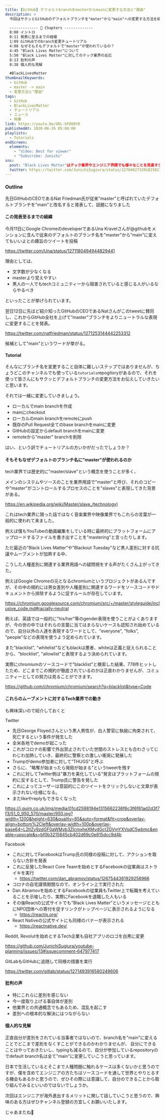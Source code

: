 ```yaml
---
title: [GitHub] デフォルトbranchをmasterからmainに変更する方法と"理由"
description: >
  今回はサクッとGitHubのデフォルトブランチを"mater"から"main"への変更する方法を紹介します。アメリカを中心に広がっている"Black Lives Matter"活動は、テック業界やエンジニア界隈でも様々なことを見直すきっかけになっています。その背景や他のテック企業の取り組みを知りながら、自分でも気軽にできるGitHubのチュートリアルです。

  ------------- 📌 Chapters -------------
  0:00 イントロ
  0:11 発表に至るまでの経緯
  1:09 GitHubでのbranch変更チュートリアル
  4:08 なぜそもそもデフォルトで"master"が使われているの？
  4:45 "Black Lives Matter"について
  5:50 "Black Lives Matter"に対してのテック業界の反応
  8:13 批判の声
  8:38 個人的な見解

  #BlackLivesMatter
thumbnailKeywords: 
  - GitHub
  - master -> main
  - 変更方法と"理由"
tags:
  - GitHub
  - BlackLivesMatter
  - チュートリアル
  - ニュース
  - 時事
link: https://youtu.be/GRL-kF088Y0
publishedAt: 2020-06-26 05:00:00
playlists:
  - Tutorials
endScreen:
  elements:
    - "Video: Best for viewer"
    - "Subscribe: Junichi"
sns: 
  post: "Black Lives Matter"はテック業界やエンジニア界隈でも様々なことを見直すきっかけになっています。今回はその背景や実際の取り組みを紹介します。#GitHub の取り組みでもあるbranch名を"master"から"main"に変更する作業を実際にやってみました💻#プログラミング
  twitter: https://twitter.com/JunichiSugiura/status/1276462715918258176?s=20
---
```


### Outline

先日GitHubのCEOであるNat Friedman氏が従来"master"と呼ばれていたデフォルトブランチを"main"と改名すると発表して、話題になりました

#### この発表至るまでの経緯

今月11日にGoogle ChromeのdeveloperであるUna Kravetさんが@githubをメンションに含んで従来のデフォルトのブランチ名を"master"から"main"に変えてもいいよとの趣旨のツイートを投稿

https://twitter.com/Una/status/1271180494944829441

理由としては、

- 文字数が少なくなる
- masterより覚えやすい
- 黒人の一人でもtechコミュニティーから阻害されていると感じる人がいるならやるべき

といったことが挙げられています。

翌日12日に先ほど紹介知ったGitHubのCEOであるNatさんがこのtweetに賛同し、これからGitHub全社を上げて”master”ブランチをよりニュートラルな表現に変更することを発表。

https://twitter.com/natfriedman/status/1271253144442253312

候補として"main"というワードが挙がる。

#### Tutorial

そんなにブランチ名を変更すること自体に難しいステップではありませんが、ちょうどこのチャンネルでも使っている`tutorials`repogitoryがあるので、それを使って皆さんにもサクッとデフォルトブランチの変更方法をお伝えしていきたいと思います。

それでは一緒に変更していきましょう。

- ローカルでmain branchを作成
- mainにcheckout
- ローカルのmain branchをremoteにpush
- 既存のPull Request全てのbase branchをmainに変更
- GitHubの設定からdefault branchをmainに変更
- remoteから"master" branchを削除

はい、という訳でチュートリアルの方いかがだったでしょうか？

#### そもそもなぜデフォルトのブランチ名に"master"が使われるのか

tech業界では歴史的に"master/slave"という概念を使うことが多く、

メインのシステムやソースのことを業界用語で"master"と呼び、それのコピーや"master"がコントロールするプロセスのことを"slaves"と表現してきた背景がある。

https://en.wikipedia.org/wiki/Master/slave_(technology)

これはtech業界に限った話ではなく音楽業界や映像業界でもこれらの言葉が一般的に使われて来ました。

例えば僕もYouTubeの動画編集をしている時に最終的にプラットフォームにアップロードするファイルを書き出すことを"mastering"と言ったりします。

ただ最近の"Black Lives Matter"や"Blackout Tuesday"など黒人差別に対する抗議やムーブメントが加熱する中、

こうした人種差別に関連する業界用語への疑問視をする声がたくさん上がってきた。

例えばGoogle Chromeの元となるchromiumというプロジェクトがあるんですが、その中の規約には男女差別や人種差別に関連するワードをソースコードやドキュメントから排除するように促すルールが存在しています。

https://chromium.googlesource.com/chromium/src/+/master/styleguide/inclusive_code.md#racially-neutral

例えば、英語では一般的に"his/her"等のgender表現を使うことがよくありますが、今の世の中ではそれらの言葉に当てはまらないケースも認知され始めているので、自分以外の人達を表現するワードとして、"everyone", "folks", "people"などの表現を使うよう定められています。

<!-- ”男女”と表現した場合も男性を表す言葉が女性の前に来ていることから推奨されていません。 -->

また"blacklist", "whitelist"などもblackは悪者、whiteは正義と捉えられることから、"blocklist", "allowlist"と表現するよう決められています。

実際にchromiumのソースコードで"blacklist"と検索した結果、778件ヒットしたため、どこまでこの規約が徹底されているのかは正直わかりませんが、コミュニティーとしての努力は見ることができます。

https://github.com/chromium/chromium/search?q=blacklist&type=Code

#### これらのムーブメントに対するTech業界での動き

も興味深いので紹介しておくと

Twitter

- 先日George Floyedさんという黒人男性が、白人警官に執拗に拘束されて、死亡するという事件が発生した
- 全米各地でdemoが起こった
- これがコロナの影響で外出禁止されていた世間のストレスとも合わさってじわじわ加熱していき、最終的に警察との激しい衝突に発展した
- Trumpがdemo参加者に対して"THUGS"と呼ぶ
- さらに、"略奪が始まったら発砲が始まる"というtweetを残す
- これに対してTwitter側は"暴力を美化している"発言はプラットフォームの規約に反するとして、Trump氏に警告を発した
- これによってユーザーは意図的にこのツイートをクリックしないと文章が表示されない仕様になる。
- またlikeやreplyもできなくなった

https://i.guim.co.uk/img/media/01cd2598194e1315662236f6c3f6f81ad2d3f7f3/51_0_950_570/master/950.jpg?width=1200&height=630&quality=85&auto=format&fit=crop&overlay-align=bottom%2Cleft&overlay-width=100p&overlay-base64=L2ltZy9zdGF0aWMvb3ZlcmxheXMvdGctZGVmYXVsdC5wbmc&enable=upscale&s=bf0b3215845cb402d69c0e615dcc9d4b

Facebook

- これに対してFacebookはTrump氏の同様の投稿に対して、アクションを取らない方針を発表
- これに反発したReact Core Teamを始めとするFacebookの従業員はストライキを実行
  - https://twitter.com/dan_abramov/status/1267544361929256966
- コロナの自宅謹慎期間なので、オンライン上で実行された
- Dan Abramovを始めとするFacebookの従業員もTwitter上で転職を考えていることを示唆したり、実際にFacebookを退職した人もいる
- その後Reactの公式サイトでも"Black Lives Matter"というメッセージとともにNPO団体への寄付を促すリンクがトップページに表示されるようになる
  - https://reactjs.org/
- React Nativeの公式サイトにも同様のバナーが表示される
  - https://reactnative.dev/

Reddit, Revolutを始めとするTech企業も自社アプリのロゴを白黒に変更

https://github.com/JunichiSugiura/youtube-planning/issues/13#issuecomment-647977417

GitLabもGitHubに追随して同様の措置を実行

https://twitter.com/gitlab/status/1271493916580249606

#### 批判の声

- 特にこれらに差別を感じない
- 今一度取り上げる事自体が差別
- 他業界との共通概念でもあるため、混乱を起こす
- 差別への根本的な解決にはつながらない

#### 個人的な見解

正直自分が差別をされている当事者ではないので、branch名を"main"に変えることでどこまで差別をなくすことができるのかわかりませんが、
自分にできることはやっておきたいし、typingも減るので、自分が参加しているrepositoryのでdefault branch名は全て"main"に変更していこうと思っています。

日本で生活しているとそこまで人種問題に触れるケースは多くないかと思うのですが、僕を含めてエンジニアの方たちはソースコードを通して世界とやりとるする機会もあるかと思うので、ぜひその際には意識して、自分のできることから取り組んでみるといいのではないでしょうか。

次回はエンジニアが海外進出するメリットに関して話していこうと思うので、興味のある方はぜひチャンネル登録の方宜しくお願いいたします。

じゃあまたね👋
